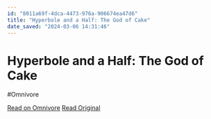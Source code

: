 ```yaml
---
id: "8011a69f-4dca-4473-976a-906674ea47d6"
title: "Hyperbole and a Half: The God of Cake"
date_saved: "2024-03-06 14:31:46"
---
```


# Hyperbole and a Half: The God of Cake
#Omnivore

[Read on Omnivore](https://omnivore.app/me/hyperbole-and-a-half-the-god-of-cake-18e142d701a)
[Read Original](https://hyperboleandahalf.blogspot.com/2010/10/god-of-cake.html)

